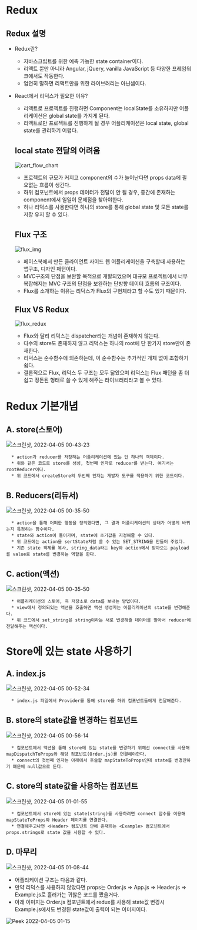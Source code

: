 # Redux
  ## Redux 설명

  * Redux란?
    * 자바스크립트를 위한 예측 가능한 state container이다.
    * 리액트 뿐만 아니라 Angular, jQuery, vanilla JavaScript 등 다양한 프레임워크에서도 작동한다.
    * 엄연히 말하면 리액트만을 위한 라이브러리는 아닌셈이다.
  
  
  * React에서 리덕스가 필요한 이유?
    * 리액트로 프로젝트를 진행하면 Component는 localState를 소유하지만 어플리케이션은 global state를 가지게 된다.
    * 리액트로만 프로젝트를 진행하게 될 경우 어플리케이션은 local state, global state를 관리하기 어렵다.

  
  
    ## local state 전달의 어려움
  
    ![cart_flow_chart](https://user-images.githubusercontent.com/94499416/161573452-e84ea092-1d49-47e0-804d-555563debb98.png)
    
      * 프로젝트의 규모가 커지고 component의 수가 늘어난다면 props data에 필요없는 흐름이 생긴다.
      * 하위 컴포넌트에서 props 데이터가 전달이 안 될 경우, 중간에 존재하는 component에서 일일이 문제점을 찾아야한다.
      * 허나 리덕스를 사용한다면 하나의 store를 통해 global state 및 모든 state를 저장 유지 할 수 있다.



    ## Flux 구조
  
    ![flux_img](https://user-images.githubusercontent.com/94499416/161574600-22c71838-f270-497c-967c-0b4db16e9f11.png)
    
      * 페이스북에서 만든 클라이언트 사이드 웹 어플리케이션을 구축할때 사용하는 앱구조, 디자인 패턴이다.
      * MVC구조의 단점을 보완할 목적으로 개발되었으며 대규모 프로젝트에서 너무 복잡해지는 MVC 구조의 단점을 보완하는 단방향 데이터 흐름의 구조이다.
      * Flux를 소개하는 이유는 리덕스가 Flux의 구현체라고 할 수도 있기 때문이다.



    ## Flux VS Redux
    
    ![flux_redux](https://user-images.githubusercontent.com/94499416/161575187-409c0f9a-4c95-4b67-b037-d01657f347ff.png)
    
      * Flux와 달리 리덕스는 dispatcher라는 개념이 존재하지 않는다.
      * 다수의 store도 존재하지 않고 리덕스는 하나의 root에 단 한가지 store만이 존재한다.
      * 리덕스는 순수함수에 의존하는데, 이 순수함수는 추가적인 개체 없이 조합하기 쉽다.
      * 결론적으로 Flux, 리덕스 두 구조는 모두 닮았으며 리덕스는 Flux 패턴을 좀 더 쉽고 정돈된 형태로 쓸 수 있게 해주는 라이브러리라고 볼 수 있다. 


   # Redux 기본개념
  
   ## A. store(스토어)
    
   ![스크린샷, 2022-04-05 00-43-23](https://user-images.githubusercontent.com/94499416/161581474-79370a66-1698-45c8-9412-0cc12dd66524.png)
    
      * action과 reducer를 저장하는 어플리케이션에 있는 단 하나의 객체이다.
      * 위와 같은 코드로 store를 생성, 첫번째 인자로 reducer를 받는다. 여기서는 rootReducer이다.
      * 위 코드에서 createStore의 두번째 인자는 개발자 도구를 적용하기 위한 코드이다.
      
      
   ## B. Reducers(리듀서)
    
   ![스크린샷, 2022-04-05 00-35-50](https://user-images.githubusercontent.com/94499416/161580021-fa204e6c-3178-4042-b4eb-7f5663553896.png)
    
      * action을 통해 어떠한 행동을 정의했다면, 그 결과 어플리케이션의 상태가 어떻게 바뀌는지 특정하는 함수이다.
      * state와 action이 들어가며, state에 초기값을 지정해줄 수 있다.
      * 위 코드에는 action을 sertState처럼 쓸 수 있는 SET_STRING을 만들어 주었다.
      * 기존 state 객체를 복사, string_data라는 key와 action에서 받아오는 payload를 value로 state를 변경하는 역할을 한다.
     
   ## C. action(액션)
    
   ![스크린샷, 2022-04-05 00-35-50](https://user-images.githubusercontent.com/94499416/161580021-fa204e6c-3178-4042-b4eb-7f5663553896.png)
    
      * 어플리케이션의 스토어, 즉 저장소로 data를 보내는 방법이다.
      * view에서 정의되있는 액션을 호출하면 액션 생성자는 어플리케이션의 state를 변경해준다.
      * 위 코드에서 set_string은 string이라는 새로 변경해줄 데이터를 받아서 reducer에 전달해주는 액션이다.
      
      
   # Store에 있는 state 사용하기
   
   ## A. index.js
   
   ![스크린샷, 2022-04-05 00-52-34](https://user-images.githubusercontent.com/94499416/161583317-38b926f7-0cd6-470c-9ef6-8c9c7d16afbc.png)
   
      * index.js 파일에서 Provider를 통해 store를 하위 컴포넌트들에게 전달해준다.
   
   
   ## B. store의 state값을 변경하는 컴포넌트
   
   ![스크린샷, 2022-04-05 00-56-14](https://user-images.githubusercontent.com/94499416/161583906-5efad1b9-733a-46a3-a8ad-3d96e522d5ad.png)
   
      * 컴포넌트에서 액션을 통해 store에 있는 state를 변경하기 위해선 connect를 사용해 mapDispatchToProps와 해당 컴포넌트(Order.js)를 연결해야한다.
      * connect의 첫번째 인자는 아래에서 후술할 mapStateToProps인데 state를 변경만하기 떄문에 null값으로 둔다.
      
      
   ## C. store의 state값을 사용하는 컴포넌트
   
   ![스크린샷, 2022-04-05 01-01-55](https://user-images.githubusercontent.com/94499416/161584947-6152f090-23de-4e0a-91e4-73bc3442ea5f.png)
   
      * 컴포넌트에서 store에 있는 state(string)를 사용하려면 connect 함수를 이용해 mapStateToProps와 Header 페이지를 연결한다.
      * 연결해주고나면 <Header> 컴포넌트 안에 존재하는 <Example> 컴포넌트에서 props.strings로 state 값을 사용할 수 있다.
      
   
   ## D. 마무리
   
   ![스크린샷, 2022-04-05 01-08-44](https://user-images.githubusercontent.com/94499416/161586240-2ade72e6-3e37-45bb-8141-0e435b47367c.png)
   
   * 어플리케이션 구조는 다음과 같다.
   * 만약 리덕스를 사용하지 않았다면 props는 Order.js => App.js => Header.js => Example.js로 흘러가는 귀찮은 코드를 짰을거다.
   * 아래 이미지는 Order.js 컴포넌트에서 redux를 사용해 state값 변경시 Example.js에서도 변경된 state값이 출력이 되는 이미지이다.
   
   ![Peek 2022-04-05 01-15](https://user-images.githubusercontent.com/94499416/161587309-a04c2c3a-36dc-4dcb-ba69-4d25f8d0e040.gif)
      
      
      
